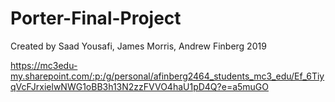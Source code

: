 # Porter-Final-Project

Created by Saad Yousafi, James Morris, Andrew Finberg 2019

https://mc3edu-my.sharepoint.com/:p:/g/personal/afinberg2464_students_mc3_edu/Ef_6TiyqVcFJrxielwNWG1oBB3h13N2zzFVVO4haU1pD4Q?e=a5muGO
